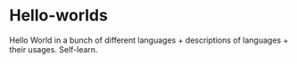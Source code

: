 # Hello-worlds
Hello World in a bunch of different languages + descriptions of languages + their usages. Self-learn.
